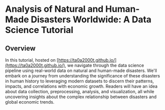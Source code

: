 # Analysis of Natural and Human-Made Disasters Worldwide: A Data Science Tutorial

## Overview

In this tutorial, hosted on [https://ta0a2000t.github.io/](https://ta0a2000t.github.io/), we navigate through the data science pipeline using real-world data on natural and human-made disasters. We'll embark on a journey from understanding the significance of these disasters in human history to leveraging modern datasets to discern their patterns, impacts, and correlations with economic growth. Readers will have an idea about data collection, preprocessing, analysis, and visualization, all while uncovering insights about the complex relationship between disasters and global economic trends.
